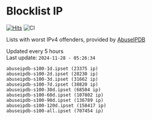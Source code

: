 # Blocklist IP

[![Hits](https://hits.seeyoufarm.com/api/count/incr/badge.svg?url=https%3A%2F%2Fgithub.com%2Fborestad%2Fblocklist-ip%2F&count_bg=%2379C83D&title_bg=%23555555&icon=&icon_color=%23E7E7E7&title=hits&edge_flat=false)](https://hits.seeyoufarm.com)  ![CI](https://img.shields.io/github/workflow/status/borestad/blocklist-ip/CI?style=flat-square)

Lists with worst IPv4 offenders, provided by [AbuseIPDB](https://www.abuseipdb.com/)

<!-- FOOTER-PLACEHOLDER -->
Updated every 5 hours<br>
Last update: `2024-11-28 - 05:26:34`
```
abuseipdb-s100-1d.ipset (23375 ip)
abuseipdb-s100-2d.ipset (28230 ip)
abuseipdb-s100-3d.ipset (31662 ip)
abuseipdb-s100-7d.ipset (38820 ip)
abuseipdb-s100-30d.ipset (68504 ip)
abuseipdb-s100-60d.ipset (107802 ip)
abuseipdb-s100-90d.ipset (136789 ip)
abuseipdb-s100-120d.ipset (158417 ip)
abuseipdb-s100-all.ipset (707454 ip)
```
